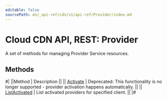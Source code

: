 ```yaml
---
editable: false
sourcePath: en/_api-ref/cdn/v1/api-ref/Provider/index.md
---
```


# Cloud CDN API, REST: Provider

A set of methods for managing Provider Service resources.

## Methods

#|
||Method | Description ||
|| [Activate](activate.md) | Deprecated: This functionality is no longer supported - provider activation happens automatically. ||
|| [ListActivated](listActivated.md) | List activated providers for specified client. ||
|#